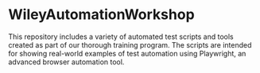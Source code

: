# WileyAutomationWorkshop
This repository includes a variety of automated test scripts and tools created as part of our thorough training program. The scripts are intended for showing real-world examples of test automation using Playwright, an advanced browser automation tool.
